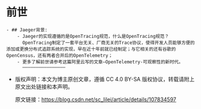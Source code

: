# 前世
	- ## Jaeger背景:
		- Jaeger的实现遵循的是OpenTracing规范，什么是OpenTracing规范？
		  OpenTracing制定了一套平台无关、厂商无关的Trace协议，使得开发人员能够方便的添加或更换分布式追踪系统的实现，早在近十年前就已经制定；与它相关的还有谷歌的OpenCensus，还有两者合并后的OpenTelemetry；
		- 更多了解前世请参考这篇阿里云写的文章–OpenTelemetry-可观察性的新时代。
		  ————————————————
- 版权声明：本文为博主原创文章，遵循 CC 4.0 BY-SA 版权协议，转载请附上原文出处链接和本声明。
                        
  原文链接：https://blog.csdn.net/sc_lilei/article/details/107834597